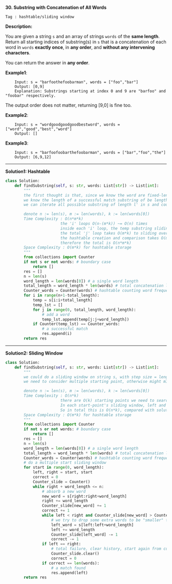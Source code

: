 **30. Substring with Concatenation of All Words**

```Tag : hashtable/sliding window```

**Description:**

You are given a string ```s``` and an array of strings ```words``` of the **same length**. Return all starting indices of substring(s) in ```s``` that is a concatenation of each word in ```words``` **exactly once**, in **any order**, and **without any intervening characters**.

You can return the answer in **any order**.



**Example1**:

		Input: s = "barfoothefoobarman", words = ["foo","bar"]
		Output: [0,9]
		Explanation: Substrings starting at index 0 and 9 are "barfoo" and "foobar" respectively.
The output order does not matter, returning [9,0] is fine too.
 
**Example2**:
 
		Input: s = "wordgoodgoodgoodbestword", words = ["word","good","best","word"]
		Output: []


**Example3**:

		Input: s = "barfoofoobarthefoobarman", words = ["bar","foo","the"]
		Output: [6,9,12]

-----------

**Solution1: Hashtable**

```python
class Solution:
    def findSubstring(self, s: str, words: List[str]) -> List[int]:
        """
        the first thought is that, since we know the word are fixed-length and must each appear exactly once
        we know the length of a successful match substring of be length l' = len(words) * len(words[0])
        we can iterate all possible substring of length l' in s and count if every word in s appears using hashtable

        denote n := len(s), m := len(words), k := len(words[0])
        Time Complexity : O(n*m*k)
                        the 'i' loops O(n-(m*k)) ~= O(n) times
                        inside each 'i' loop, the temp substring sliding takes O(m*k)
                        the total 'j' loop takes O(m*k) to sliding over the whole temp string
                        the hashtable creation and comparison takes O(m) time
                        therefore the total is O(n*m*k)
        Space Complexity : O(m*k) for hashtable storage
        """
        from collections import Counter
        if not s or not words: # boundary case
            return []
        res = []
        n = len(s)
        word_length = len(words[0]) # a single word length
        total_length = word_length * len(words) # total concatenation length
        Counter_words = Counter(words) # hashtable counting word frequency
        for i in range(n+1-total_length):
            temp = s[i:i+total_length]
            temp_lst = []
            for j in range(0, total_length, word_length):
                # add a word
                temp_lst.append(temp[j:j+word_length])
            if Counter(temp_lst) == Counter_words:
                # a successful match
                res.append(i)
        return res
```

-----------

**Solution2: Sliding Window**

```python
class Solution:
    def findSubstring(self, s: str, words: List[str]) -> List[int]:
        """
        we could do a sliding window on string s, with step size = length of one word 
        we need to consider multiple starting point, otherwise might miss some answers

        denote n := len(s), m := len(words), k := len(words[0])
        Time Complexity : O(n*k)
                        there are O(k) starting points we need to search
                        In each start-point's sliding window, left and right pointers goes through the string s at most once(with jump size = k)
                        So in total this is O(n*k), compared with solution 1, we skip the comparison of two hashmaps which takes extra O(m) every time
        Space Complexity : O(m*k) for hashtable storage
        """
        from collections import Counter
        if not s or not words: # boundary case
            return []
        res = []
        n = len(s)
        word_length = len(words[0]) # a single word length
        total_length = word_length * len(words) # total concatenation length
        Counter_words = Counter(words) # hashtable counting word frequency
        # do a multiple start sliding window
        for start in range(0, word_length):
            left, right = start, start
            correct = 0
            Counter_slide = Counter()
            while right + word_length <= n:
                # absorb a new word
                new_word = s[right:right+word_length]
                right += word_length
                Counter_slide[new_word] += 1
                correct += 1
                while left < right and Counter_slide[new_word] > Counter_words[new_word]:
                    # we try to drop some extra words to be "smaller" than word Counter
                    left_word = s[left:left+word_length]
                    left += word_length
                    Counter_slide[left_word] -= 1
                    correct -= 1
                if left == right:
                    # total failure, clear history, start again from current position
                    Counter_slide.clear()
                    correct = 0
                if correct == len(words):
                    # a match found
                    res.append(left)
        return res
```
